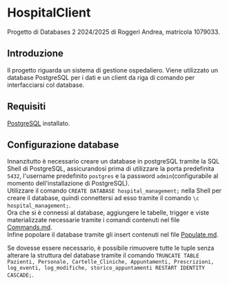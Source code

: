 # HospitalClient
Progetto di Databases 2 2024/2025 di Roggeri Andrea, matricola 1079033.
## Introduzione
Il progetto riguarda un sistema di gestione ospedaliero. Viene utilizzato un database PostgreSQL per i dati e un client da riga di comando per interfacciarsi col database.
## Requisiti
[PostgreSQL](https://www.enterprisedb.com/downloads/postgres-postgresql-downloads) installato. <br />
## Configurazione database
Innanzitutto è necessario creare un database in postgreSQL tramite la SQL Shell di PostgreSQL, assicurandosi prima di utilizzare la porta predefinita ```5432```, l'username predefinito ```postgres``` e la password ```admin```(configurabile al momento dell'installazione di PostgreSQL). <br />
Utilizzare il comando ```CREATE DATABASE hospital_management;``` nella Shell per creare il database, quindi connettersi ad esso tramite il comando ```\c hospital_management;```.<br />
Ora che si è connessi al database, aggiungere le tabelle, trigger e viste materializzate necessarie tramite i comandi contenuti nel file [Commands.md](https://github.com/a-roggeri/HospitalClient/blob/master/Commands.md).<br />
Infine popolare il database tramite gli insert contenuti nel file [Populate.md](https://github.com/a-roggeri/HospitalClient/blob/master/Populate.md).<br />

Se dovesse essere necessario, è possibile rimuovere tutte le tuple senza alterare la struttura del database tramite il comando ```TRUNCATE TABLE Pazienti, Personale, Cartelle_Cliniche, Appuntamenti, Prescrizioni, log_eventi, log_modifiche, storico_appuntamenti RESTART IDENTITY CASCADE;```.
